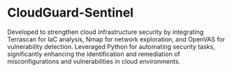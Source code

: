 # CloudGuard-Sentinel
Developed to strengthen cloud infrastructure security by integrating Terrascan for IaC analysis, Nmap for network exploration, and OpenVAS for vulnerability detection. Leveraged Python for automating security tasks, significantly enhancing the identification and remediation of misconfigurations and vulnerabilities in cloud environments. 
